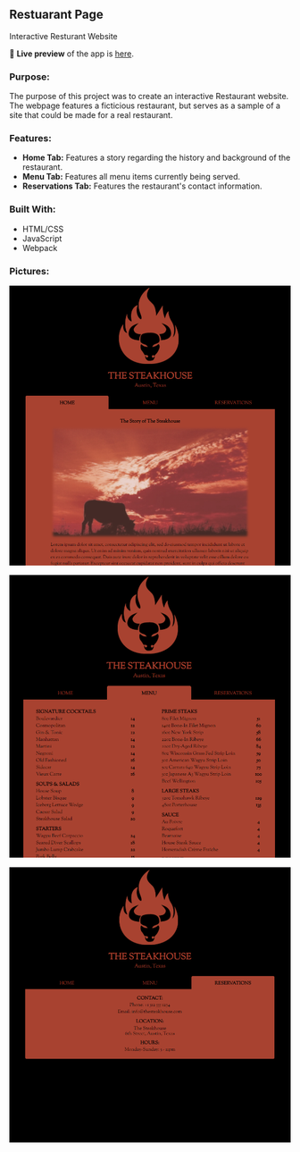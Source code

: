 ## Restuarant Page
Interactive Resturant Website

🔗 **Live preview** of the app is [here](https://j-haze.github.io//restaurant-page/).

### Purpose: ###
The purpose of this project was to create an interactive Restaurant website. The webpage features a ficticious restaurant, but serves as a sample of a site that could be made for a real restaurant. 

### Features: ###

* **Home Tab:** Features a story regarding the history and background of the restaurant.
* **Menu Tab:** Features all menu items currently being served.
* **Reservations Tab:** Features the restaurant's contact information.

### Built With: ###

* HTML/CSS
* JavaScript
* Webpack

### Pictures: ###

![Image of App1](./images/ReadMe1.png)

![Image of App2](./images/ReadMe2.png)

![Image of App3](./images/ReadMe3.png)
